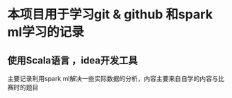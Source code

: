 # 本项目用于学习git & github 和spark ml学习的记录
## 使用Scala语言 ，idea开发工具
主要记录利用spark ml解决一些实际数据的分析，内容主要来自自学的内容与比赛时的题目

